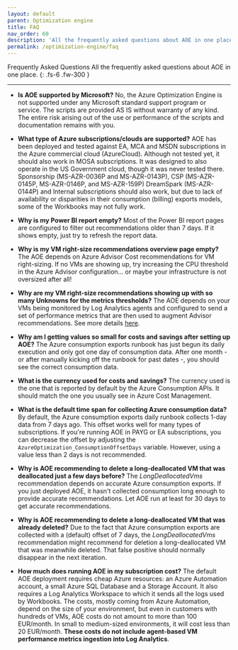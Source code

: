 ```yaml
---
layout: default
parent: Optimization engine
title: FAQ
nav_order: 60
description: 'All the frequently asked questions about AOE in one place.'
permalink: /optimization-engine/faq
---
```


<span class="fs-9 d-block mb-4">Frequently Asked Questions</span>
All the frequently asked questions about AOE in one place.
{: .fs-6 .fw-300 }

---

* **Is AOE supported by Microsoft?** No, the Azure Optimization Engine is not supported under any Microsoft standard support program or service. The scripts are provided AS IS without warranty of any kind. The entire risk arising out of the use or performance of the scripts and documentation remains with you.

* **What type of Azure subscriptions/clouds are supported?** AOE has been deployed and tested against EA, MCA and MSDN subscriptions in the Azure commercial cloud (AzureCloud). Although not tested yet, it should also work in MOSA subscriptions. It was designed to also operate in the US Government cloud, though it was never tested there. Sponsorship (MS-AZR-0036P and MS-AZR-0143P), CSP (MS-AZR-0145P, MS-AZR-0146P, and MS-AZR-159P) DreamSpark (MS-AZR-0144P) and Internal subscriptions should also work, but due to lack of availability or disparities in their consumption (billing) exports models, some of the Workbooks may not fully work.

* **Why is my Power BI report empty?** Most of the Power BI report pages are configured to filter out recommendations older than 7 days. If it shows empty, just try to refresh the report data.

* **Why is my VM right-size recommendations overview page empty?** The AOE depends on Azure Advisor Cost recommendations for VM right-sizing. If no VMs are showing up, try increasing the CPU threshold in the Azure Advisor configuration... or maybe your infrastructure is not oversized after all!

* **Why are my VM right-size recommendations showing up with so many Unknowns for the metrics thresholds?** The AOE depends on your VMs being monitored by Log Analytics agents and configured to send a set of performance metrics that are then used to augment Advisor recommendations. See more details [here](https://aka.ms/AzureOptimizationEngine/rightsizeblogpt2).

* **Why am I getting values so small for costs and savings after setting up AOE?** The Azure consumption exports runbook has just begun its daily execution and only got one day of consumption data. After one month - or after manually kicking off the runbook for past dates -, you should see the correct consumption data.

* **What is the currency used for costs and savings?** The currency used is the one that is reported by default by the Azure Consumption APIs. It should match the one you usually see in Azure Cost Management.

* **What is the default time span for collecting Azure consumption data?** By default, the Azure consumption exports daily runbook collects 1-day data from 7 days ago. This offset works well for many types of subscriptions. If you're running AOE in PAYG or EA subscriptions, you can decrease the offset by adjusting the `AzureOptimization_ConsumptionOffsetDays` variable. However, using a value less than 2 days is not recommended.

* **Why is AOE recommending to delete a long-deallocated VM that was deallocated just a few days before?** The _LongDeallocatedVms_ recommendation depends on accurate Azure consumption exports. If you just deployed AOE, it hasn't collected consumption long enough to provide accurate recommendations. Let AOE run at least for 30 days to get accurate recommendations.

* **Why is AOE recommending to delete a long-deallocated VM that was already deleted?** Due to the fact that Azure consumption exports are collected with a (default) offset of 7 days, the _LongDeallocatedVms_ recommendation might recommend for deletion a long-deallocated VM that was meanwhile deleted. That false positive should normally disappear in the next iteration.

* **How much does running AOE in my subscription cost?** The default AOE deployment requires cheap Azure resources: an Azure Automation account, a small Azure SQL Database and a Storage Account. It also requires a Log Analytics Workspace to which it sends all the logs used by Workbooks. The costs, mostly coming from Azure Automation, depend on the size of your environment, but even in customers with hundreds of VMs, AOE costs do not amount to more than 100 EUR/month. In small to medium-sized environments, it will cost less than 20 EUR/month. **These costs do not include agent-based VM performance metrics ingestion into Log Analytics**.